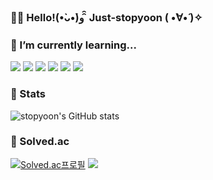 ### 🙌🏻 Hello!(•̀ᴗ•́)و ̑̑ Just-stopyoon ( •̀∀•́ )✧


### 🌱 I’m currently learning...

<div>
<img src="https://img.shields.io/badge/C-A8B9CC?style=for-the-badge&logo=C&logoColor=white">
<img src="https://img.shields.io/badge/Python-3776AB?style=for-the-badge&logo=Python&logoColor=white">
<img src="https://img.shields.io/badge/JavaScript-323330?style=for-the-badge&logo=javascript&logoColor=F7DF1E">
<img src="https://img.shields.io/badge/TypeScript-007ACC?style=for-the-badge&logo=typescript&logoColor=white">
<img src="https://img.shields.io/badge/React-20232A?style=for-the-badge&logo=react&logoColor=61DAFB">
<img src="https://img.shields.io/badge/Adobe Photoshop-31A8FF?style=for-the-badge&logo=Adobe Photoshop&logoColor=white">
</div>

### 👻 Stats
![stopyoon's GitHub stats](https://github-readme-stats.vercel.app/api?username=leegusrb&show_icons=true)

### 💫 Solved.ac
[![Solved.ac프로필](http://mazassumnida.wtf/api/v2/generate_badge?boj=jeffsep)](https://solved.ac/jeffsep)
<a href="https://solved.ac/jeffsep"><img src="http://mazandi.herokuapp.com/api?handle=jeffsep&theme=cool"/>
